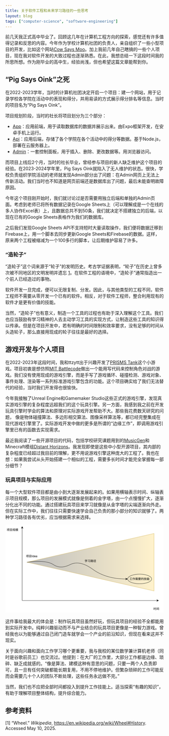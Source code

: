 ```yaml
---
title: 关于软件工程和未来学习路径的一些思考
layout: blog
tags: ["computer-science", "software-engineering"]
---
```


前几天我正式高中毕业了。回顾这几年在计算机工程方向的探索，感觉还有许多值得记录和反思的内容。今年作为学校计算机社团的负责人，亲自组织了一些小型项目的开发，比如这个网站[Cow Says Moo](https://github.com/prisms-cs-club/cow-says-moo)。加上我前几年自己瞎搞的一些个人项目，现在我对软件开发的大致过程也逐渐熟悉。在此，我想总结一下这段时间我的所思所想。作为刚毕业的高中生，经验尚浅，但也希望这篇文章能帮到你。

## “Pig Says Oink”之死

在2022-2023学年，当时的计算机社团决定开启一个项目：建一个网站，用于记录学校各学院在活动中的表现和得分，并用易读的方式展示得分排名等信息。当时的项目名为“Pig Says Oink”。

项目规划阶段，当时的社长将项目划分为三个部分：

- [App](https://github.com/prisms-cs-club/PRISMS-house-events-app)：应用前端，用于读取数据库的数据并展示出来。由Expo框架开发，在安卓手机上运行。
- [Api](https://github.com/retz8/PRISMS-house-events-api)：应用后端，存储了各个学院在各个活动中的得分等数据。基于Node.js，部署在云服务器上。
- [Admin](https://github.com/retz8/PRISMS-house-events-admin)：一套控制面板，用于插入、删除、更改数据等。用浏览器访问。

而项目上线后2个月，当时的社长毕业，曾经参与项目的新人缺乏维护这个项目的经验。在2023-2024学年里，Pig Says Oink就陷入了无人维护的状态。很快，学校负责组织学院活动的老师就发现Admin部分出了问题：在Admin网页上无法上传新活动。我们当时也不知道是网页前端还是数据库出了问题，最后未能查明故障原因。

今年这个项目刚开始时，我们就讨论过是否需要用独立后端和单独的Admin页面。考虑到老师已将所有数据记录在Google Sheets上（可以理解成是一个在线的多人协作Excel表）上，且数据总共不到50条，我们就决定不搭建独立的后端，以现在已有的Google Sheets表格作为我们的数据库。

之后我们发现Google Sheets API不支持短时大量读取操作，我们便将数据迁移到Firebase上，用一个脚本去同步更新Google Sheets和Firebase的数据。这样，原来两个工程被缩减为一个100多行的脚本，让后期维护容易了许多。

### “造轮子”

“造轮子”这个词来源于“轮子”的发明历史。考古学证据表明，“轮子”在历史上曾多次被不同地区的文明发明并遗忘 [1](#cite-1)。在软件工程的语境中，“造轮子”通常指造出一个前人已经造过的事物。

软件开发一旦完成，便可以无限复制、分发。因此，与其他类型的工程不同，软件工程师不需要从零开发一个已有的软件。相反，对于软件工程师，整合利用现有的软件才是更有价值的技能。

当然，“造轮子”也有意义，制造一个工具的过程也有助于深入理解这个工具。我们也应当鼓励有学习精神的人去主动学习工具的实现方式，让制造这些工具的知识得以传承。但是在项目开发中，若有明确的时间限制和效率要求，没有足够的时间从头造轮子，那么直接用现成的轮子往往是最好的选择。

## 游戏开发与个人项目

在2022-2023年这段时间，我和ttzytt出于兴趣开发了[PRISMS Tank](https://github.com/prisms-cs-club/PRISMS-tank)这个小游戏。项目初衷是想仿照[MIT Battlecode](https://battlecode.org/)做出一个能用写代码来控制角色对战的游戏。我们没有使用现成的游戏引擎，而是手写了游戏循环、碰撞检测、游戏对象、事件处理、渲染等一系列标准游戏引擎包含的功能。这个项目确实给了我们无法替代的经验，当时我们开发得也很愉快。

今年我接触了Unreal Engine和Gamemaker Studio这些正式的游戏引擎，发现真实游戏引擎的复杂程度远超我们的这个玩具引擎。另一方面，我感到我之前在开发玩具引擎时学会的算法和原理对实际游戏开发帮助不大。那些我花费数天研究的问题， 像是物体碰撞算法、多边形相交算法、图像采样算法等，都已经完整集成在现代游戏引擎里了。实际游戏开发中做的更多是所谓的“边缘工作”，即调用游戏引擎里已有的函数去实现需求。

最近我阅读了一些开源项目的代码，包括学校研究课题用到的[MusicGen](https://github.com/facebookresearch/audiocraft/)和Minecraft模组[Distant Horizons](https://gitlab.com/distant-horizons-team/distant-horizons)。我发现即使是这些中小型开源项目，其内部的复杂程度已经超过我目前的理解，更不用说游戏引擎这种庞大的工程了。我也在想：如果我尝试从头开始搭建一个相似的工程，需要多长时间才能完全掌握每一部分细节？

### 玩具项目与实际应用

每一个大型软件项目都是由小到大逐渐发展起来的。如果用横轴表示时间、纵轴表示项目规模，那么项目的发展模式就像是侧着的金字塔，由一个点慢慢扩大，逐渐分化出不同的功能。通过搭建玩具项目来学习就像是从金字塔的尖端逐渐向外走。但在实际工作中，我们往往只需要快速学会自己负责的那小部分的知识就够了。两种学习路径各有优劣，应当根据需求来选择。

![学习路径](/img/project-developement-curve.svg)

这件事给我最大的体会是：制作玩具项目虽然好玩，但玩具项目的经验不全都能用到实际开发中。纯粹兴趣驱动而不与产业结合的玩具项目更像是一种智力游戏。曾经我也以为能够通过自己闭门造车就学会一个产业的前沿知识，但现在看来这并不现实。

关于面向兴趣和面向工作学习哪个更重要，我与我校的某位数学兼计算机老师（同时是谷歌前员工）也交流过。他提到：在大厂的工作里，大部分工作都是边缘、琐碎、缺乏成就感的。“像是算法、建模这种有意思的问题，只要一两个人负责即可，且一旦有任何突破都能长期复用，不用不停地维护。但繁杂琐碎的工作可能反而会需要几十个人的团队不断处理，这些任务永远做不完。”

当然，我们也不应把全部时间都投入到提升工作技能上。适当探索“有趣的知识”，有助于理解项目整体结构，提升综合能力。

## 参考资料

<a id="cite-1"></a> [1] “Wheel.” *Wikipedia*, <https://en.wikipedia.org/wiki/Wheel#History>. Accessed May 10, 2025.
